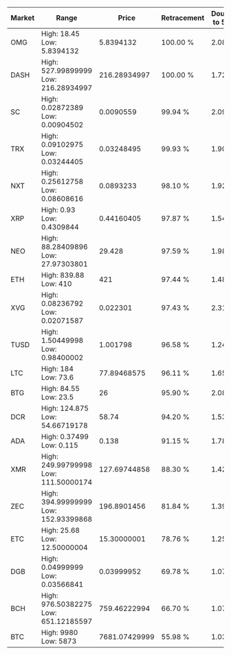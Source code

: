 | Market | Range | Price| Retracement | Doubles to 50% |
| --- | --- | --- | --- | --- |
| OMG | High: 18.45<br />Low: 5.8394132 | 5.8394132 | 100.00 % | 2.08 |
| DASH | High: 527.99899999<br />Low: 216.28934997 | 216.28934997 | 100.00 % | 1.72 |
| SC | High: 0.02872389<br />Low: 0.00904502 | 0.0090559 | 99.94 % | 2.09 |
| TRX | High: 0.09102975<br />Low: 0.03244405 | 0.03248495 | 99.93 % | 1.90 |
| NXT | High: 0.25612758<br />Low: 0.08608616 | 0.0893233 | 98.10 % | 1.92 |
| XRP | High: 0.93<br />Low: 0.4309844 | 0.44160405 | 97.87 % | 1.54 |
| NEO | High: 88.28409896<br />Low: 27.97303801 | 29.428 | 97.59 % | 1.98 |
| ETH | High: 839.88<br />Low: 410 | 421 | 97.44 % | 1.48 |
| XVG | High: 0.08236792<br />Low: 0.02071587 | 0.022301 | 97.43 % | 2.31 |
| TUSD | High: 1.50449998<br />Low: 0.98400002 | 1.001798 | 96.58 % | 1.24 |
| LTC | High: 184<br />Low: 73.6 | 77.89468575 | 96.11 % | 1.65 |
| BTG | High: 84.55<br />Low: 23.5 | 26 | 95.90 % | 2.08 |
| DCR | High: 124.875<br />Low: 54.66719178 | 58.74 | 94.20 % | 1.53 |
| ADA | High: 0.37499<br />Low: 0.115 | 0.138 | 91.15 % | 1.78 |
| XMR | High: 249.99799998<br />Low: 111.50000174 | 127.69744858 | 88.30 % | 1.42 |
| ZEC | High: 394.99999999<br />Low: 152.93399868 | 196.8901456 | 81.84 % | 1.39 |
| ETC | High: 25.68<br />Low: 12.50000004 | 15.30000001 | 78.76 % | 1.25 |
| DGB | High: 0.04999999<br />Low: 0.03566841 | 0.03999952 | 69.78 % | 1.07 |
| BCH | High: 976.50382275<br />Low: 651.12185597 | 759.46222994 | 66.70 % | 1.07 |
| BTC | High: 9980<br />Low: 5873 | 7681.07429999 | 55.98 % | 1.03 |
